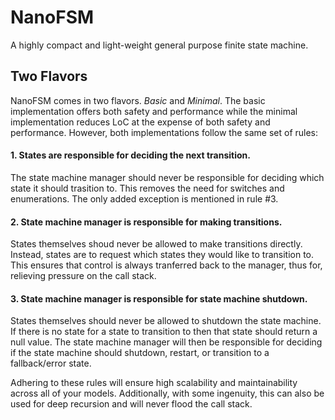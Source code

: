 # NanoFSM
A highly compact and light-weight general purpose finite state machine.

## Two Flavors
NanoFSM comes in two flavors. <i>Basic</i> and <i>Minimal</i>. The basic implementation
offers both safety and performance while the minimal implementation reduces LoC at the
expense of both safety and performance. However, both implementations follow the same
set of rules:

#### 1. States are responsible for deciding the next transition.
The state machine manager should never be responsible for deciding which state it should
trasition to. This removes the need for switches and enumerations. The only added exception
is mentioned in rule #3.

#### 2. State machine manager is responsible for making transitions.
States themselves shoud never be allowed to make transitions directly. Instead, states are
to request which states they would like to transition to. This ensures that control is
always tranferred back to the manager, thus for, relieving pressure on the call stack.

#### 3. State machine manager is responsible for state machine shutdown.
States themselves should never be allowed to shutdown the state machine. If there is no state
for a state to transition to then that state should return a null value. The state machine
manager will then be responsible for deciding if the state machine should shutdown, restart,
or transition to a fallback/error state.

Adhering to these rules will ensure high scalability and maintainability across all of your
models. Additionally, with some ingenuity, this can also be used for deep recursion and will
never flood the call stack.
